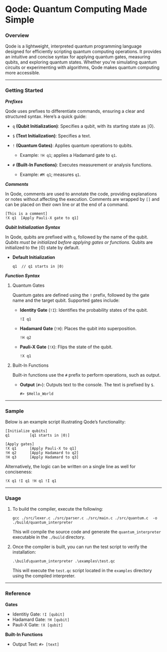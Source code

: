 # Qode: Quantum Computing Made Simple

### Overview

Qode is a lightweight, interpreted quantum programming language designed for efficiently scripting quantum computing operations. It provides an intuitive and concise syntax for applying quantum gates, measuring qubits, and exploring quantum states. Whether you're simulating quantum circuits or experimenting with algorithms, Qode makes quantum computing more accessible.

---

### Getting Started

***Prefixes***

Qode uses prefixes to differentiate commands, ensuring a clear and structured syntax. Here’s a quick guide:

- `q` **(Qubit Initialization)**: Specifies a qubit, with its starting state as ∣0⟩.

- `$` **(Text Initialization)**: Specifies a text.

- `!` **(Quantum Gates)**: Applies quantum operations to qubits.
    - Example: `!H q1`; applies a Hadamard gate to `q1`.

- `#` **(Built-In Functions)**: Executes measurement or analysis functions.
    - Example: `#M q1`; measures `q1`.

***Comments***

In Qode, comments are used to annotate the code, providing explanations or notes without affecting the execution. Comments are wrapped by `[]` and can be placed on their own line or at the end of a command.

```
[This is a comment]
!X q1  [Apply Pauli-X gate to q1]
```

***Qubit Initialization Syntax***

In Qode, qubits are prefixed with `q`, followed by the name of the qubit. *Qubits must be initialized before applying gates or functions.* Qubits are initialized to the ∣0⟩ state by default.

- **Default Initialization**

    ```
    q1  // q1 starts in |0⟩
    ```

***Function Syntax***

1. Quantum Gates

    Quantum gates are defined using the `!` prefix, followed by the gate name and the target qubit. Supported gates include:


    - **Identity Gate** (`!I`): Identifies the probability states of the qubit.

        ```
        !I q1
        ```

    - **Hadamard Gate** (`!H`): Places the qubit into superposition.

        ```
        !H q2
        ```

    - **Pauli-X Gate** (`!X`): Flips the state of the qubit.

        ```
        !X q1
        ```

2. Built-In Functions

    Built-in functions use the `#` prefix to perform operations, such as output.
    
    - **Output** (`#>`): Outputs text to the console. The text is prefixed by `$`.

        ```
        #> $Hello_World
        ```

---

### Sample

Below is an example script illustrating Qode’s functionality:

```
[Initialize qubits]
q1         [q1 starts in |0⟩]

[Apply gates]
!X q1      [Apply Pauli-X to q1]
!H q2      [Apply Hadamard to q2]
!H q3      [Apply Hadamard to q3]
```

Alternatively, the logic can be written on a single line as well for conciseness:

```
!X q1 !I q1 !H q1 !I q1
```

---

### Usage

1. To build the compiler, execute the following:

    ```
    gcc ./src/lexer.c ./src/parser.c ./src/main.c ./src/quantum.c  -o ./build/quantum_interpreter
    ```

    This will compile the source code and generate the `quantum_interpreter` executable in the `./build` directory.

2. Once the compiler is built, you can run the test script to verify the installation:

    ```
    .\build\quantum_interpreter .\examples\test.qc
    ```

    This will execute the `test.qc` script located in the `examples` directory using the compiled interpreter.

---

### Reference

**Gates**
- Identitiy Gate: `!I [qubit]`
- Hadamard Gate: `!H [qubit]`
- Pauli-X Gate: `!X [qubit]`

**Built-In Functions**
- Output Text: `#> [text]`
